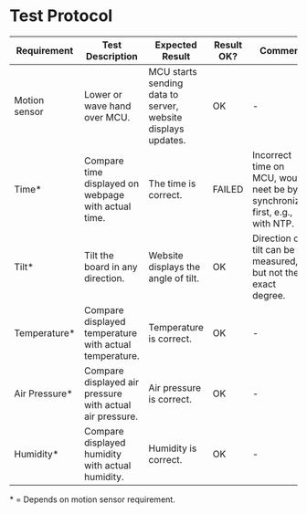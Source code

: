 # Test Protocol

Requirement | Test Description | Expected Result | Result OK? | Comment
----------- | ---------------- | --------------- | ---------- | -------
Motion sensor | Lower or wave hand over MCU. | MCU starts sending data to server, website displays updates. | OK | -
Time\*      | Compare time displayed on webpage with actual time. | The time is correct. | FAILED | Incorrect time on MCU, would neet be by synchronized first, e.g., with NTP.
Tilt\*      | Tilt the board in any direction. | Website displays the angle of tilt. | OK | Direction of tilt can be measured, but not the exact degree.
Temperature\* | Compare displayed temperature with actual temperature. | Temperature is correct. | OK | -
Air Pressure\* | Compare displayed air pressure with actual air pressure. | Air pressure is correct. | OK | -
Humidity\*  | Compare displayed humidity with actual humidity. | Humidity is correct. | OK | -

\* = Depends on motion sensor requirement.
